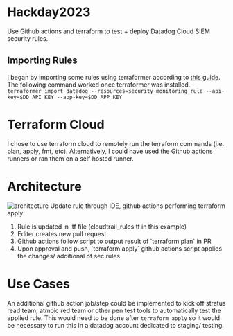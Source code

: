 # Hackday2023
Use Github actions and terraform to test + deploy Datadog Cloud SIEM security rules. 


## Importing Rules
I began by importing some rules using terraformer according to [this guide](https://docs.datadoghq.com/agent/guide/how-to-import-datadog-resources-into-terraform/#overview). The following command worked once terraformer was installed.
`terraformer import datadog --resources=security_monitoring_rule --api-key=$DD_API_KEY --app-key=$DD_APP_KEY`

# Terraform Cloud
I chose to use terraform cloud to remotely run the terraform commands (i.e. plan, apply, fmt, etc). Alternatively, I could have used the Github actions runners or ran them on a self hosted runner.

# Architecture
![architecture](https://content.hashicorp.com/api/assets?product=tutorials&version=main&asset=public%2Fimg%2Fterraform%2Fautomation%2Ftfc-gh-actions-workflow.png)
Update rule through IDE, github actions performing terraform apply

<ol>
    <li> Rule is updated in .tf file (cloudtrail_rules.tf in this example)
    <li> Editer creates new pull request 
    <li> Github actions follow script to output result of `terraform plan` in PR
    <li> Upon approval and push, `terraform apply` github actions script applies the changes/ additional of sec rules
</ol>

# Use Cases

An additional github action job/step could be implemented to kick off stratus read team, atmoic red team or other pen test tools to automatically test the applied rule. This would need to be done after `terraform apply` so it would be necessary to run this in a datadog account dedicated to staging/ testing. 